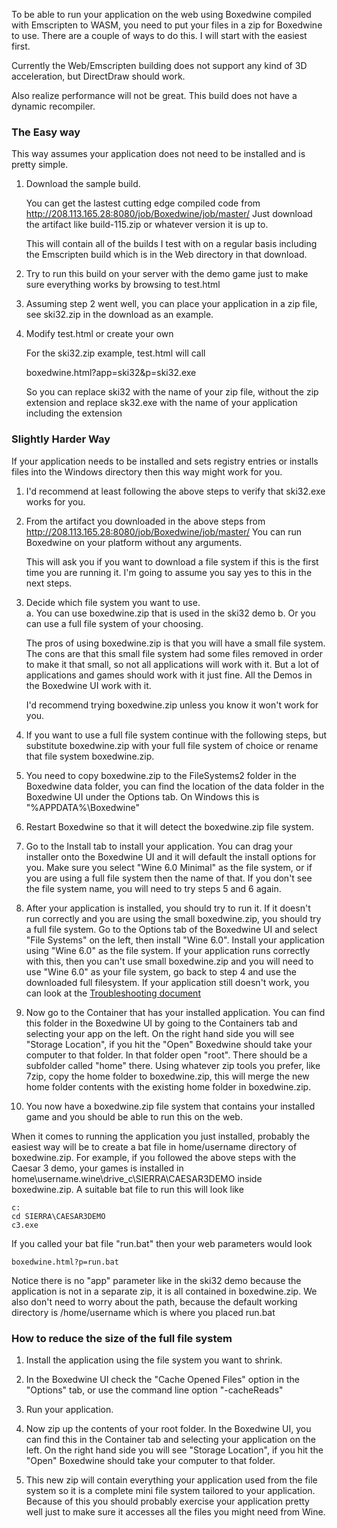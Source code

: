 To be able to run your application on the web using Boxedwine compiled with Emscripten to WASM, you need to put your files in a zip for Boxedwine to use.  There are a couple of ways to do this.  I will start with the easiest first.

Currently the Web/Emscripten building does not support any kind of 3D acceleration, but DirectDraw should work.

Also realize performance will not be great.  This build does not have a dynamic recompiler.

### The Easy way

This way assumes your application does not need to be installed and is pretty simple.

1. Download the sample build.

	You can get the lastest cutting edge compiled code from http://208.113.165.28:8080/job/Boxedwine/job/master/ Just download the artifact like build-115.zip or whatever version it is up to.

	This will contain all of the builds I test with on a regular basis including the Emscripten build which is in the Web directory in that download.

2. Try to run this build on your server with the demo game just to make sure everything works by browsing to test.html

3. Assuming step 2 went well, you can place your application in a zip file, see ski32.zip in the download as an example.

4. Modify test.html or create your own

	For the ski32.zip example, test.html will call

	boxedwine.html?app=ski32&p=ski32.exe

	So you can replace ski32 with the name of your zip file, without the zip extension and replace sk32.exe with the name of your application including the extension

### Slightly Harder Way

If your application needs to be installed and sets registry entries or installs files into the Windows directory then this way might work for you.

1.  I'd recommend at least following the above steps to verify that ski32.exe works for you.

2.  From the artifact you downloaded in the above steps from http://208.113.165.28:8080/job/Boxedwine/job/master/ You can run Boxedwine on your platform without any arguments.
	
	This will ask you if you want to download a file system if this is the first time you are running it.  I'm going to assume you say yes to this in the next steps.
	
3.  Decide which file system you want to use.  
	a. You can use boxedwine.zip that is used in the ski32 demo
	b. Or you can use a full file system of your choosing.

	The pros of using boxedwine.zip is that you will have a small file system.  The cons are that this small file system had some files removed in order to make it that small, so not all applications will work with it.  But a lot of applications and games should work with it just fine.  All the Demos in the Boxedwine UI work with it.
	
    I'd recommend trying boxedwine.zip unless you know it won't work for you.

4.  If you want to use a full file system continue with the following steps, but substitute boxedwine.zip with your full file system of choice or rename that file system boxedwine.zip.
	
5.  You need to copy boxedwine.zip to the FileSystems2 folder in the Boxedwine data folder, you can find the location of the data folder in the Boxedwine UI under the Options tab.  On Windows this is "%APPDATA%\Boxedwine"
	
6.  Restart Boxedwine so that it will detect the boxedwine.zip file system.
	
7.  Go to the Install tab to install your application.  You can drag your installer onto the Boxedwine UI and it will default the install options for you.  Make sure you select "Wine 6.0 Minimal" as the file system, or if you are using a full file system then the name of that.  If you don't see the file system name, you will need to try steps 5 and 6 again.
	
8.  After your application is installed, you should try to run it.  If it doesn't run correctly and you are using the small boxedwine.zip, you should try a full file system.  Go to the Options tab of the Boxedwine UI and select "File Systems" on the left, then install "Wine 6.0".  Install your application using "Wine 6.0" as the file system.  If your application runs correctly with this, then you can't use small boxedwine.zip and you will need to use "Wine 6.0" as your file system, go back to step 4 and use the downloaded full filesystem.  If your application still doesn't work, you can look at the [Troubleshooting document](Troubleshooting-Games-Apps.md)
	
9.  Now go to the Container that has your installed application.  You can find this folder in the Boxedwine UI by going to the Containers tab and selecting your app on the left.  On the right hand side you will see "Storage Location", if you hit the "Open" Boxedwine should take your computer to that folder.  In that folder open "root".  There should be a subfolder called "home" there.  Using whatever zip tools you prefer, like 7zip, copy the home folder to boxedwine.zip, this will merge the new home folder contents with the existing home folder in boxedwine.zip.
	
10.  You now have a boxedwine.zip file system that contains your installed game and you should be able to run this on the web.

When it comes to running the application you just installed, probably the easiest way will be to create a bat file in home/username directory of boxedwine.zip.  For example, if you followed the above steps with the Caesar 3 demo, your games is installed in home\username\.wine\drive_c\SIERRA\CAESAR3DEMO inside boxedwine.zip.  A suitable bat file to run this will look like

	c:
	cd SIERRA\CAESAR3DEMO
	c3.exe

If you called your bat file "run.bat" then your web parameters would look

	boxedwine.html?p=run.bat

Notice there is no "app" parameter like in the ski32 demo because the application is not in a separate zip, it is all contained in boxedwine.zip.  We also don't need to worry about the path, because the default working directory is /home/username which is where you placed run.bat

### How to reduce the size of the full file system

1.  Install the application using the file system you want to shrink.
	
2.  In the Boxedwine UI check the "Cache Opened Files" option in the "Options" tab, or use the command line option "-cacheReads"
	
3.  Run your application.
	
4.  Now zip up the contents of your root folder.  In the Boxedwine UI, you can find this in the Container tab and selecting your application on the left.  On the right hand side you will see "Storage Location", if you hit the "Open" Boxedwine should take your computer to that folder.  
	
5.  This new zip will contain everything your application used from the file system so it is a complete mini file system tailored to your application.  Because of this you should probably exercise your application pretty well just to make sure it accesses all the files you might need from Wine.
